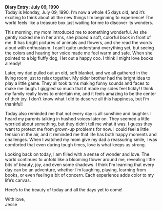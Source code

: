 
**Diary Entry: July 09, 1990**  
Today is Monday, July 09, 1990. I’m now a whole 45 days old, and it’s exciting to think about all the new things I’m beginning to experience! The world feels like a treasure box just waiting for me to discover its wonders.

This morning, my mom introduced me to something wonderful. As she gently rocked me in her arms, she placed a soft, colorful book in front of me. It has bright pictures of animals and flowers, and she read the words aloud with enthusiasm. I can’t quite understand everything yet, but seeing the colors and hearing her voice made me feel warm and safe. When she pointed to a big fluffy dog, I let out a happy coo. I think I might love books already!

Later, my dad pulled out an old, soft blanket, and we all gathered in the living room just to relax together. My older brother had the bright idea to play a little game. They all took turns making funny sounds and faces to make me laugh. I giggled so much that it made my sides feel tickly! I think my family really loves to entertain me, and it feels amazing to be the center of their joy. I don’t know what I did to deserve all this happiness, but I’m thankful!

Today also reminded me that not every day is all sunshine and laughter. I heard my parents talking in hushed voices later on. They seemed a little worried about something, but they didn’t tell me what it was. I guess they want to protect me from grown-up problems for now. I could feel a little tension in the air, and it reminded me that life has both happy moments and challenges. When I watched my mom give my dad a reassuring smile, I was comforted that even during tough times, love is what keeps us strong.

Looking back on today, I am filled with a sense of wonder and love. The world continues to unfold like a blooming flower around me, revealing little bits of beauty, joy, and even some shadows. I think I'm learning that every day can be an adventure, whether I’m laughing, playing, learning from books, or even feeling a bit of concern. Each experience adds color to my life’s canvas. 

Here’s to the beauty of today and all the days yet to come!

With love,  
Jesse
